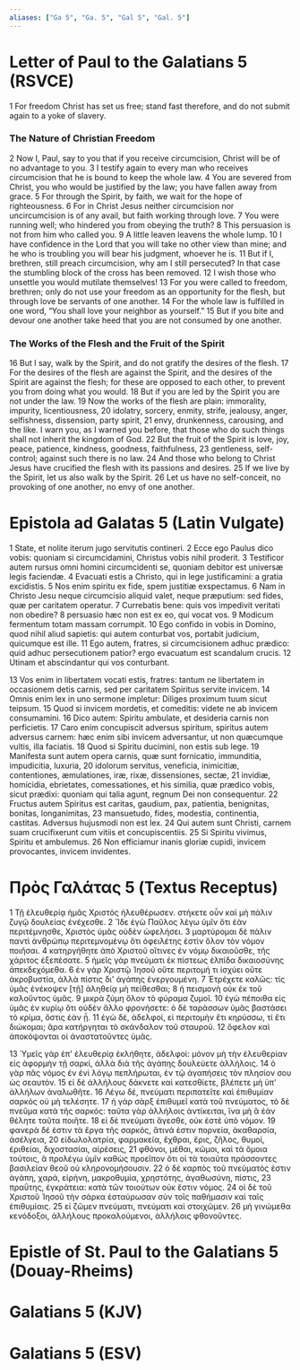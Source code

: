 ```yaml
---
aliases: ["Ga 5", "Ga. 5", "Gal 5", "Gal. 5"]
---
```



# Letter of Paul to the Galatians 5 (RSVCE)

1 For freedom Christ has set us free; stand fast therefore, and do not submit again to a yoke of slavery.
### The Nature of Christian Freedom
2 Now I, Paul, say to you that if you receive circumcision, Christ will be of no advantage to you.
3 I testify again to every man who receives circumcision that he is bound to keep the whole law.
4 You are severed from Christ, you who would be justified by the law; you have fallen away from grace.
5 For through the Spirit, by faith, we wait for the hope of righteousness.
6 For in Christ Jesus neither circumcision nor uncircumcision is of any avail, but faith working through love.
7 You were running well; who hindered you from obeying the truth?
8 This persuasion is not from him who called you.
9 A little leaven leavens the whole lump.
10 I have confidence in the Lord that you will take no other view than mine; and he who is troubling you will bear his judgment, whoever he is.
11 But if I, brethren, still preach circumcision, why am I still persecuted? In that case the stumbling block of the cross has been removed.
12 I wish those who unsettle you would mutilate themselves!
13 For you were called to freedom, brethren; only do not use your freedom as an opportunity for the flesh, but through love be servants of one another.
14 For the whole law is fulfilled in one word, “You shall love your neighbor as yourself.”
15 But if you bite and devour one another take heed that you are not consumed by one another.
### The Works of the Flesh and the Fruit of the Spirit
16 But I say, walk by the Spirit, and do not gratify the desires of the flesh.
17 For the desires of the flesh are against the Spirit, and the desires of the Spirit are against the flesh; for these are opposed to each other, to prevent you from doing what you would.
18 But if you are led by the Spirit you are not under the law.
19 Now the works of the flesh are plain: immorality, impurity, licentiousness,
20 idolatry, sorcery, enmity, strife, jealousy, anger, selfishness, dissension, party spirit,
21 envy, drunkenness, carousing, and the like. I warn you, as I warned you before, that those who do such things shall not inherit the kingdom of God.
22 But the fruit of the Spirit is love, joy, peace, patience, kindness, goodness, faithfulness,
23 gentleness, self-control; against such there is no law.
24 And those who belong to Christ Jesus have crucified the flesh with its passions and desires.
25 If we live by the Spirit, let us also walk by the Spirit.
26 Let us have no self-conceit, no provoking of one another, no envy of one another.


# Epistola ad Galatas 5 (Latin Vulgate)

1 State, et nolite iterum jugo servitutis contineri.
2 Ecce ego Paulus dico vobis: quoniam si circumcidamini, Christus vobis nihil proderit.
3 Testificor autem rursus omni homini circumcidenti se, quoniam debitor est universæ legis faciendæ.
4 Evacuati estis a Christo, qui in lege justificamini: a gratia excidistis.
5 Nos enim spiritu ex fide, spem justitiæ exspectamus.
6 Nam in Christo Jesu neque circumcisio aliquid valet, neque præputium: sed fides, quæ per caritatem operatur.
7 Currebatis bene: quis vos impedivit veritati non obedire?
8 persuasio hæc non est ex eo, qui vocat vos.
9 Modicum fermentum totam massam corrumpit.
10 Ego confido in vobis in Domino, quod nihil aliud sapietis: qui autem conturbat vos, portabit judicium, quicumque est ille.
11 Ego autem, fratres, si circumcisionem adhuc prædico: quid adhuc persecutionem patior? ergo evacuatum est scandalum crucis.
12 Utinam et abscindantur qui vos conturbant.

13 Vos enim in libertatem vocati estis, fratres: tantum ne libertatem in occasionem detis carnis, sed per caritatem Spiritus servite invicem.
14 Omnis enim lex in uno sermone impletur: Diliges proximum tuum sicut teipsum.
15 Quod si invicem mordetis, et comeditis: videte ne ab invicem consumamini.
16 Dico autem: Spiritu ambulate, et desideria carnis non perficietis.
17 Caro enim concupiscit adversus spiritum, spiritus autem adversus carnem: hæc enim sibi invicem adversantur, ut non quæcumque vultis, illa faciatis.
18 Quod si Spiritu ducimini, non estis sub lege.
19 Manifesta sunt autem opera carnis, quæ sunt fornicatio, immunditia, impudicitia, luxuria,
20 idolorum servitus, veneficia, inimicitiæ, contentiones, æmulationes, iræ, rixæ, dissensiones, sectæ,
21 invidiæ, homicidia, ebrietates, comessationes, et his similia, quæ prædico vobis, sicut prædixi: quoniam qui talia agunt, regnum Dei non consequentur.
22 Fructus autem Spiritus est caritas, gaudium, pax, patientia, benignitas, bonitas, longanimitas,
23 mansuetudo, fides, modestia, continentia, castitas. Adversus hujusmodi non est lex.
24 Qui autem sunt Christi, carnem suam crucifixerunt cum vitiis et concupiscentiis.
25 Si Spiritu vivimus, Spiritu et ambulemus.
26 Non efficiamur inanis gloriæ cupidi, invicem provocantes, invicem invidentes.


# Πρὸς Γαλάτας 5 (Textus Receptus)

1 Τῇ ἐλευθερίᾳ ἡμᾶς Χριστὸς ἠλευθέρωσεν. στήκετε οὖν καὶ μὴ πάλιν ζυγῷ δουλείας ἐνέχεσθε.
2 Ἴδε ἐγὼ Παῦλος λέγω ὑμῖν ὅτι ἐὰν περιτέμνησθε, Χριστὸς ὑμᾶς οὐδὲν ὠφελήσει.
3 μαρτύρομαι δὲ πάλιν παντὶ ἀνθρώπῳ περιτεμνομένῳ ὅτι ὀφειλέτης ἐστὶν ὅλον τὸν νόμον ποιῆσαι.
4 κατηργήθητε ἀπὸ Χριστοῦ οἵτινες ἐν νόμῳ δικαιοῦσθε, τῆς χάριτος ἐξεπέσατε.
5 ἡμεῖς γὰρ πνεύματι ἐκ πίστεως ἐλπίδα δικαιοσύνης ἀπεκδεχόμεθα.
6 ἐν γὰρ Χριστῷ Ἰησοῦ οὔτε περιτομή τι ἰσχύει οὔτε ἀκροβυστία, ἀλλὰ πίστις δι' ἀγάπης ἐνεργουμένη.
7 Ἐτρέχετε καλῶς: τίς ὑμᾶς ἐνέκοψεν [τῇ] ἀληθείᾳ μὴ πείθεσθαι;
8 ἡ πεισμονὴ οὐκ ἐκ τοῦ καλοῦντος ὑμᾶς.
9 μικρὰ ζύμη ὅλον τὸ φύραμα ζυμοῖ.
10 ἐγὼ πέποιθα εἰς ὑμᾶς ἐν κυρίῳ ὅτι οὐδὲν ἄλλο φρονήσετε: ὁ δὲ ταράσσων ὑμᾶς βαστάσει τὸ κρίμα, ὅστις ἐὰν ᾖ.
11 ἐγὼ δέ, ἀδελφοί, εἰ περιτομὴν ἔτι κηρύσσω, τί ἔτι διώκομαι; ἄρα κατήργηται τὸ σκάνδαλον τοῦ σταυροῦ.
12 ὄφελον καὶ ἀποκόψονται οἱ ἀναστατοῦντες ὑμᾶς.

13 Ὑμεῖς γὰρ ἐπ' ἐλευθερίᾳ ἐκλήθητε, ἀδελφοί: μόνον μὴ τὴν ἐλευθερίαν εἰς ἀφορμὴν τῇ σαρκί, ἀλλὰ διὰ τῆς ἀγάπης δουλεύετε ἀλλήλοις.
14 ὁ γὰρ πᾶς νόμος ἐν ἑνὶ λόγῳ πεπλήρωται, ἐν τῷ ἀγαπήσεις τὸν πλησίον σου ὡς σεαυτόν.
15 εἰ δὲ ἀλλήλους δάκνετε καὶ κατεσθίετε, βλέπετε μὴ ὑπ' ἀλλήλων ἀναλωθῆτε.
16 Λέγω δέ, πνεύματι περιπατεῖτε καὶ ἐπιθυμίαν σαρκὸς οὐ μὴ τελέσητε.
17 ἡ γὰρ σὰρξ ἐπιθυμεῖ κατὰ τοῦ πνεύματος, τὸ δὲ πνεῦμα κατὰ τῆς σαρκός: ταῦτα γὰρ ἀλλήλοις ἀντίκειται, ἵνα μὴ ἃ ἐὰν θέλητε ταῦτα ποιῆτε.
18 εἰ δὲ πνεύματι ἄγεσθε, οὐκ ἐστὲ ὑπὸ νόμον.
19 φανερὰ δέ ἐστιν τὰ ἔργα τῆς σαρκός, ἅτινά ἐστιν πορνεία, ἀκαθαρσία, ἀσέλγεια,
20 εἰδωλολατρία, φαρμακεία, ἔχθραι, ἔρις, ζῆλος, θυμοί, ἐριθείαι, διχοστασίαι, αἱρέσεις,
21 φθόνοι, μέθαι, κῶμοι, καὶ τὰ ὅμοια τούτοις, ἃ προλέγω ὑμῖν καθὼς προεῖπον ὅτι οἱ τὰ τοιαῦτα πράσσοντες βασιλείαν θεοῦ οὐ κληρονομήσουσιν.
22 ὁ δὲ καρπὸς τοῦ πνεύματός ἐστιν ἀγάπη, χαρά, εἰρήνη, μακροθυμία, χρηστότης, ἀγαθωσύνη, πίστις,
23 πραΰτης, ἐγκράτεια: κατὰ τῶν τοιούτων οὐκ ἔστιν νόμος.
24 οἱ δὲ τοῦ Χριστοῦ Ἰησοῦ τὴν σάρκα ἐσταύρωσαν σὺν τοῖς παθήμασιν καὶ ταῖς ἐπιθυμίαις.
25 εἰ ζῶμεν πνεύματι, πνεύματι καὶ στοιχῶμεν.
26 μὴ γινώμεθα κενόδοξοι, ἀλλήλους προκαλούμενοι, ἀλλήλοις φθονοῦντες.


# Epistle of St. Paul to the Galatians 5 (Douay-Rheims)


# Galatians 5 (KJV)


# Galatians 5 (ESV)

